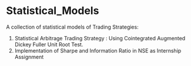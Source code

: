 # Statistical_Models
A collection of statistical models of Trading Strategies:
1. Statistical Arbitrage Trading Strategy : Using Cointegrated Augmented Dickey Fuller Unit Root Test.
2. Implementation of Sharpe and Information Ratio in NSE as Internship Assignment
